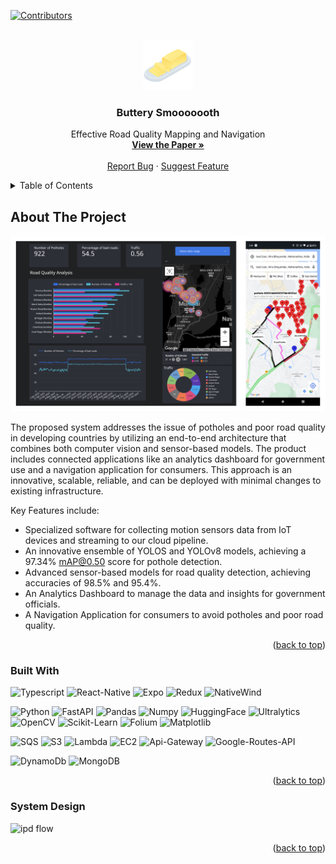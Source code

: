 <a name="readme-top"></a>

[![Contributors][contributors-shield]][contributors-url]
<!-- [![Forks][forks-shield]][forks-url]
[![Stargazers][stars-shield]][stars-url]
[![Issues][issues-shield]][issues-url]
[![MIT License][license-shield]][license-url]
[![LinkedIn][linkedin-shield]][linkedin-url] -->

<!-- PROJECT LOGO -->
<br />
<div align="center">
  <a href="https://github.com/othneildrew/Best-README-Template">
    <img src="images/butter.png" alt="Logo" width="80" height="80">
  </a>

  <h3 align="center">Buttery Smooooooth</h3>

  <p align="center">
    Effective Road Quality Mapping and Navigation
    <br />
    <a href="https://www.researchsquare.com/article/rs-4262204/latest"><strong>View the Paper »</strong></a>
    <br />
    <br />
    <a href="https://github.com/catosaurusrex2003/butter/issues/new?labels=bug&template=bug-report---.md">Report Bug</a>
    ·
    <a href="https://github.com/catosaurusrex2003/butter/issues/new?labels=enhancement&template=feature-request---.md">Suggest Feature</a>
  </p>
</div>



<!-- TABLE OF CONTENTS -->
<details>
  <summary>Table of Contents</summary>
  <ol>
    <li>
      <a href="#about-the-project">About The Project</a>
      <ul>
        <li><a href="#built-with">Built With</a></li>
      </ul>
    </li>
    <li>
      <a href="#getting-started">Getting Started</a>
      <ul>
        <li><a href="#prerequisites">Prerequisites</a></li>
        <li><a href="#installation">Installation</a></li>
      </ul>
    </li>
    <li><a href="#usage">Usage</a></li>
    <li><a href="#roadmap">Roadmap</a></li>
    <li><a href="#contributing">Contributing</a></li>
    <li><a href="#license">License</a></li>
    <li><a href="#contact">Contact</a></li>
    <li><a href="#acknowledgments">Acknowledgments</a></li>
  </ol>
</details>



<!-- ABOUT THE PROJECT -->
## About The Project

![Project Image](images/about_us_2.png)

The proposed system addresses the issue of potholes and poor road quality in developing countries by utilizing an end-to-end architecture that combines both computer vision and sensor-based models. The product includes connected applications like an analytics dashboard for government use and a navigation application for consumers. This approach is an innovative, scalable, reliable, and can be deployed with minimal changes to existing infrastructure. 

Key Features include:
* Specialized software for collecting motion sensors data from IoT devices and streaming to our cloud pipeline.
* An innovative ensemble of YOLOS and YOLOv8 models, achieving a 97.34% mAP@0.50 score for pothole detection.
* Advanced sensor-based models for road quality detection, achieving accuracies of 98.5% and 95.4%.
* An Analytics Dashboard to manage the data and insights for government officials.
* A Navigation Application for consumers to avoid potholes and poor road quality.


<p align="right">(<a href="#readme-top">back to top</a>)</p>


### Built With

![Typescript]
![React-Native]
![Expo]
![Redux]
![NativeWind]

![Python]
![FastAPI]
![Pandas]
![Numpy]
![HuggingFace]
![Ultralytics]
![OpenCV]
![Scikit-Learn]
![Folium]
![Matplotlib]

![SQS]
![S3]
![Lambda]
![EC2]
![Api-Gateway]
![Google-Routes-API]

![DynamoDb]
![MongoDB]

<p align="right">(<a href="#readme-top">back to top</a>)</p>

### System Design
![ipd flow](https://github.com/user-attachments/assets/aebcc6d7-b94a-48af-a5ae-c9314727aa03)

<p align="right">(<a href="#readme-top">back to top</a>)</p>



<!-- MARKDOWN LINKS & IMAGES -->
[contributors-shield]: https://img.shields.io/github/contributors/catosaurusrex2003/butter.svg?style=for-the-badge
[contributors-url]: https://github.com/catosaurusrex2003/butter/graphs/contributors
<!-- [forks-shield]: https://img.shields.io/github/forks/catosaurusrex2003/butter.svg?style=for-the-badge
[forks-url]: https://github.com/catosaurusrex2003/butter/network/members
[stars-shield]: https://img.shields.io/github/stars/catosaurusrex2003/butter.svg?style=for-the-badge
[stars-url]: https://github.com/catosaurusrex2003/butter/stargazers
[issues-shield]: https://img.shields.io/github/issues/catosaurusrex2003/butter.svg?style=for-the-badge
[issues-url]: https://github.com/catosaurusrex2003/butter/issues
[license-shield]: https://img.shields.io/github/license/catosaurusrex2003/butter.svg?style=for-the-badge
[license-url]: https://github.com/catosaurusrex2003/butter/blob/main/LICENSE
[linkedin-shield]: https://img.shields.io/badge/-LinkedIn-black.svg?style=for-the-badge&logo=linkedin&colorB=555
[linkedin-url]: https://linkedin.com/in/your-linkedin-profile -->


<!-- TECH STACK IMAGES -->
[TypeScript]: https://img.shields.io/badge/TypeScript-3178C6?style=for-the-badge&logo=typescript&logoColor=white
[Expo]: https://img.shields.io/badge/Expo-000020?style=for-the-badge&logo=expo&logoColor=white
[React-Native]: https://img.shields.io/badge/React_Native-61DAFB?style=for-the-badge&logo=react&logoColor=white
[Redux]: https://img.shields.io/badge/Redux-764ABC?style=for-the-badge&logo=redux&logoColor=white
[NativeWind]: https://img.shields.io/badge/NativeWind-38BDF8?style=for-the-badge&logo=nativewind&logoColor=white
[FastAPI]: https://img.shields.io/badge/FastAPI-009688?style=for-the-badge&logo=fastapi&logoColor=white


[Docker]: https://img.shields.io/badge/Docker-2496ED?style=for-the-badge&logo=docker&logoColor=white
[MongoDB]: https://img.shields.io/badge/MongoDB-47A248?style=for-the-badge&logo=mongodb&logoColor=white


[Python]: https://img.shields.io/badge/Python-3776AB?style=for-the-badge&logo=python&logoColor=white
[Pandas]: https://img.shields.io/badge/Pandas-150458?style=for-the-badge&logo=pandas&logoColor=white
[Numpy]: https://img.shields.io/badge/Numpy-013243?style=for-the-badge&logo=numpy&logoColor=white
[HuggingFace]: https://img.shields.io/badge/HuggingFace-FFD43B?style=for-the-badge&logo=huggingface&logoColor=black
[Ultralytics]: https://img.shields.io/badge/Ultralytics-00A5E0?style=for-the-badge&logo=ultralytics&logoColor=white
[OpenCV]: https://img.shields.io/badge/OpenCV-5C3EE8?style=for-the-badge&logo=opencv&logoColor=white
[Scikit-Learn]: https://img.shields.io/badge/Scikit_Learn-F7931E?style=for-the-badge&logo=scikitlearn&logoColor=white
[Folium]: https://img.shields.io/badge/Folium-77B829?style=for-the-badge&logo=folium&logoColor=white
[Matplotlib]: https://img.shields.io/badge/Matplotlib-11557C?style=for-the-badge&logo=matplotlib&logoColor=white


[Google-Cloud]: https://img.shields.io/badge/Google_Cloud-4285F4?style=for-the-badge&logo=googlecloud&logoColor=white
[AWS]: https://img.shields.io/badge/AWS-FF9900?style=for-the-badge&logo=amazonaws&logoColor=white
[SQS]: https://img.shields.io/badge/AWS_SQS-FF9900?style=for-the-badge&logo=amazonaws&logoColor=white
[S3]: https://img.shields.io/badge/AWS_S3-569A31?style=for-the-badge&logo=amazons3&logoColor=white
[Lambda]: https://img.shields.io/badge/AWS_Lambda-FF9900?style=for-the-badge&logo=awslambda&logoColor=white
[EC2]: https://img.shields.io/badge/AWS_EC2-FF9900?style=for-the-badge&logo=amazonaws&logoColor=white
[Api-Gateway]: https://img.shields.io/badge/AWS_Api--Gateway-FF4F8B?style=for-the-badge&logo=amazonaws&logoColor=white
[DynamoDb]: https://img.shields.io/badge/AWS_DynamoDb-4053D6?style=for-the-badge&logo=amazondynamodb&logoColor=white
[Google-Routes-API]: https://img.shields.io/badge/Google_Routes_API-4285F4?style=for-the-badge&logo=googlemaps&logoColor=white
